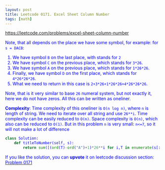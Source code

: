 ```yaml
---
layout: post
title: Leetcode 0171. Excel Sheet Column Number
tags: [math]
---
```


<a href="https://leetcode.com/problems/excel-sheet-column-number"> <font color = blue>https://leetcode.com/problems/excel-sheet-column-number

Note, that all depends on the place we have some symbol, for example:
for `s = DACB`:
1. We have symbol `B` on the last place, with stands for `2`
2. We have symbol `C` on the previous place, which stands for `3*26`.
3. We have symbol `A` on the previous place, which stands for `1*26*26`.
4. Finally, we have symbol `D` on the first place, which stands for `4*26*26*26`.
5. What we need to return in this case is `2+3*26+1*26*26+4*26*26*26`.

Note, that is it very similar to base `26` numeral system, but not exactly it, here we do not have zeros. All this can be written as oneliner.

**Complexity**: Time complexity of this oneliner is `O(n log n)`, where `n` is length of string. We need to iterate over all string and use `26**i`. Time complexity can be easily reduced to `O(n)`. Space complexity is `O(n)`, which also can be reduced to `O(1)`. But in this problem `n` is very small: `n<=7`, so it will not make a lot of difference

```python
class Solution:
    def titleToNumber(self, s):
        return sum([(ord(T)-ord("A")+1)*26**i for i,T in enumerate(s[::-1])])
```

If you like the solution, you can **upvote** it on leetcode discussion section:<a href="https://leetcode.com/problems/excel-sheet-column-number/discuss/783383/python-oneliner-base-26-numeral-system-explained"> <font color = blue>Problem 0171
